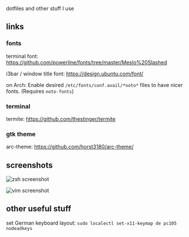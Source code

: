 dotfiles and other stuff I use

## links

### fonts
terminal font: https://github.com/powerline/fonts/tree/master/Meslo%20Slashed

i3bar / window title font: https://design.ubuntu.com/font/

on Arch: Enable desired `/etc/fonts/conf.avail/*noto*` files to have nicer fonts.
(Requires `noto-fonts`)

### terminal

termite: https://github.com/thestinger/termite

### gtk theme

arc-theme: https://github.com/horst3180/arc-theme/

## screenshots

![zsh screenshot](https://i.imgur.com/2xeSXYb.png)

![vim screenshot](https://i.imgur.com/VltRR1U.png)

## other useful stuff
set German keyboard layout: `sudo localectl set-x11-keymap de pc105 nodeadkeys`
